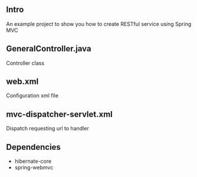 ## Intro

An example project to show you how to create RESTful service using Spring MVC

## GeneralController.java

Controller class

## web.xml

Configuration xml file

## mvc-dispatcher-servlet.xml

Dispatch requesting url to handler

## Dependencies

- hibernate-core
- spring-webmvc
